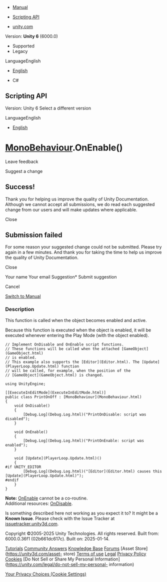 [ ]()

  * [Manual](../Manual/index.html)
  * [Scripting API](../ScriptReference/index.html)

  * [unity.com](https://unity.com/)

Version: **Unity 6** (6000.0)

  * Supported
  * Legacy

LanguageEnglish

  * [English]()

  * C#

[ ](https://docs.unity3d.com)

## Scripting API

Version: Unity 6 Select a different version

LanguageEnglish

  * [English]()

#  [MonoBehaviour](MonoBehaviour.html).OnEnable()

Leave feedback

Suggest a change

## Success!

Thank you for helping us improve the quality of Unity Documentation. Although
we cannot accept all submissions, we do read each suggested change from our
users and will make updates where applicable.

Close

## Submission failed

For some reason your suggested change could not be submitted. Please <a>try
again</a> in a few minutes. And thank you for taking the time to help us
improve the quality of Unity Documentation.

Close

Your name Your email Suggestion* Submit suggestion

Cancel

[Switch to Manual](../Manual/class-MonoBehaviour.html "Go to MonoBehaviour
Component in the Manual")

### Description

This function is called when the object becomes enabled and active.

Because this function is executed when the object is enabled, it will be
executed whenever entering the Play Mode (with the object enabled).

    
    
    // Implement OnDisable and OnEnable script functions.
    // These functions will be called when the attached [GameObject](GameObject.html)
    // is enabled.
    // This example also supports the [Editor](Editor.html). The [Update](PlayerLoop.Update.html) function
    // will be called, for example, when the position of the
    // [GameObject](GameObject.html) is changed.  
      
    using UnityEngine;  
      
    [[ExecuteInEditMode](ExecuteInEditMode.html)]
    public class PrintOnOff : [MonoBehaviour](MonoBehaviour.html)
    {
        void OnDisable()
        {
            [Debug.Log](Debug.Log.html)("PrintOnDisable: script was disabled");
        }  
      
        void OnEnable()
        {
            [Debug.Log](Debug.Log.html)("PrintOnEnable: script was enabled");
        }  
      
        void [Update](PlayerLoop.Update.html)()
        {
    #if UNITY_EDITOR
            [Debug.Log](Debug.Log.html)("[Editor](Editor.html) causes this [Update](PlayerLoop.Update.html)");
    #endif
        }
    }
    

**Note:** [OnEnable](MonoBehaviour.OnEnable.html) cannot be a co-routine.  
Additional resources: [OnDisable](MonoBehaviour.OnDisable.html).

Is something described here not working as you expect it to? It might be a
**Known Issue**. Please check with the Issue Tracker at
[issuetracker.unity3d.com](https://issuetracker.unity3d.com).

Copyright ©2005-2025 Unity Technologies. All rights reserved. Built from:
6000.0.36f1 (02b661dc617c). Built on: 2025-01-14.

[Tutorials](https://unity3d.com/learn) [Community
Answers](https://answers.unity3d.com) [Knowledge
Base](https://support.unity3d.com/hc/en-us)
[Forums](https://forum.unity3d.com) [Asset Store](https://unity3d.com/asset-
store) [Terms of use](https://docs.unity3d.com/Manual/TermsOfUse.html)
[Legal](https://unity.com/legal) [Privacy
Policy](https://unity.com/legal/privacy-policy)
[Cookies](https://unity.com/legal/cookie-policy) [Do Not Sell or Share My
Personal Information](https://unity.com/legal/do-not-sell-my-personal-
information)

[Your Privacy Choices (Cookie Settings)](javascript:void\(0\);)

